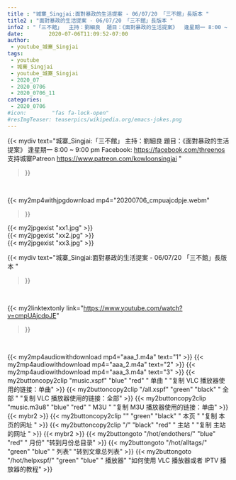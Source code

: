 ```yaml
---
title : "城寨_Singjai:面對暴政的生活提案 - 06/07/20 「三不館」長版本 "
title2 : "面對暴政的生活提案 - 06/07/20 「三不館」長版本 "
info2 : "「三不館」  主持：劉細良  題目：《面對暴政的生活提案》  逢星期一 8:00 ~ 9:00 pm  Facebook: https://facebook.com/threenos  支持城寨Patreon https://www.patreon.com/kowloonsingjai "
date:        2020-07-06T11:09:52-07:00
author:
 - youtube_城寨_Singjai
tags:
 - youtube
 - 城寨_Singjai
 - youtube_城寨_Singjai
 - 2020_07
 - 2020_0706
 - 2020_0706_11
categories:
 - 2020_0706
#icon:        "fas fa-lock-open"
#resImgTeaser: teaserpics/wikipedia.org/emacs-jokes.png
---
```


{{< mydiv text="城寨_Singjai:「三不館」  主持：劉細良  題目：《面對暴政的生活提案》  逢星期一 8:00 ~ 9:00 pm  Facebook: https://facebook.com/threenos  支持城寨Patreon https://www.patreon.com/kowloonsingjai "
>}}
<br>


{{< my2mp4withjpgdownload mp4="20200706_cmpuajcdpje.webm"
>}}

{{< my2jpgexist "xx1.jpg" >}}<br>
{{< my2jpgexist "xx2.jpg" >}}<br>
{{< my2jpgexist "xx3.jpg" >}}<br>



{{< mydiv text="城寨_Singjai:面對暴政的生活提案 - 06/07/20 「三不館」長版本 "
>}}
<br>

{{< my2linktextonly link="https://www.youtube.com/watch?v=cmpUAjcdpJE"
>}}


<br>

{{< my2mp4audiowithdownload mp4="aaa_1.m4a"    text="1" >}}
{{< my2mp4audiowithdownload mp4="aaa_2.m4a"    text="2" >}}
{{< my2mp4audiowithdownload mp4="aaa_3.m4a"    text="3" >}}
{{< my2buttoncopy2clip "music.xspf"        "blue"   "red"    " 单曲 "  "复制 VLC 播放器使用的链接：单曲" >}} {{< my2buttoncopy2clip "/all.xspf"         "green"  "black"  " 全部 "  "复制 VLC 播放器使用的链接：全部" >}} {{< my2buttoncopy2clip "music.m3u8"        "blue"   "red"    " M3U  "    "复制 M3U 播放器使用的链接：单曲" >}} {{< mybr2 >}} {{< my2buttoncopy2clip ""                  "green"  "black"  " 本页 "    "复制 本页的网址 " >}} {{< my2buttoncopy2clip "/"                 "black"  "red"    " 主站 "    "复制 主站的网址 " >}} {{< mybr2 >}} {{< my2buttongoto      "/hot/endothers/"   "blue"   "red"    " 月份"   "转到月份总目录" >}} {{< my2buttongoto      "/hot/alltags/"     "green"  "blue"   " 列表"   "转到文章总列表" >}} {{< my2buttongoto      "/hot/helpxspf/"    "green"  "blue"   " 播放器" "如何使用 VLC 播放器或者 IPTV 播放器的教程" >}} 
